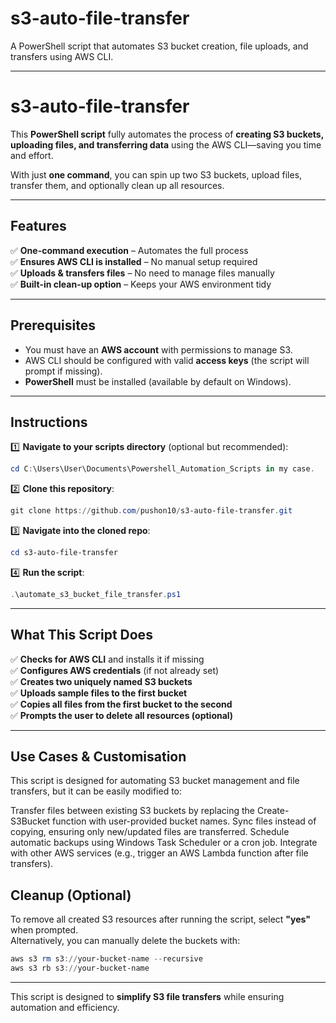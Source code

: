 # s3-auto-file-transfer
A PowerShell script that automates S3 bucket creation, file uploads, and transfers using AWS CLI.

---

# **s3-auto-file-transfer**  
This **PowerShell script** fully automates the process of **creating S3 buckets, uploading files, and transferring data** using the AWS CLI—saving you time and effort.

With just **one command**, you can spin up two S3 buckets, upload files, transfer them, and optionally clean up all resources.

---

## **Features**
✅ **One-command execution** – Automates the full process  
✅ **Ensures AWS CLI is installed** – No manual setup required  
✅ **Uploads & transfers files** – No need to manage files manually  
✅ **Built-in clean-up option** – Keeps your AWS environment tidy  

---

## **Prerequisites**
- You must have an **AWS account** with permissions to manage S3.  
- AWS CLI should be configured with valid **access keys** (the script will prompt if missing).  
- **PowerShell** must be installed (available by default on Windows).  

---

## **Instructions**
1️⃣ **Navigate to your scripts directory** (optional but recommended):  
```powershell
cd C:\Users\User\Documents\Powershell_Automation_Scripts in my case.
```

2️⃣ **Clone this repository**:  
```powershell
git clone https://github.com/pushon10/s3-auto-file-transfer.git
```

3️⃣ **Navigate into the cloned repo**:  
```powershell
cd s3-auto-file-transfer
```

4️⃣ **Run the script**:  
```powershell
.\automate_s3_bucket_file_transfer.ps1
```

---

## **What This Script Does**
✅ **Checks for AWS CLI** and installs it if missing  
✅ **Configures AWS credentials** (if not already set)  
✅ **Creates two uniquely named S3 buckets**  
✅ **Uploads sample files to the first bucket**  
✅ **Copies all files from the first bucket to the second**  
✅ **Prompts the user to delete all resources (optional)**  

---

## **Use Cases & Customisation**
This script is designed for automating S3 bucket management and file transfers, but it can be easily modified to:

Transfer files between existing S3 buckets by replacing the Create-S3Bucket function with user-provided bucket names.
Sync files instead of copying, ensuring only new/updated files are transferred.
Schedule automatic backups using Windows Task Scheduler or a cron job.
Integrate with other AWS services (e.g., trigger an AWS Lambda function after file transfers).


## **Cleanup (Optional)**
To remove all created S3 resources after running the script, select **"yes"** when prompted.  
Alternatively, you can manually delete the buckets with:  
```powershell
aws s3 rm s3://your-bucket-name --recursive
aws s3 rb s3://your-bucket-name
```

---

This script is designed to **simplify S3 file transfers** while ensuring automation and efficiency. 
